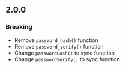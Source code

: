 ## 2.0.0

### Breaking

- Remove `password_hash()` function
- Remove `password_verify()` function
- Change `passwordHash()` to sync function
- Change `passwordVerify()` to sync function
